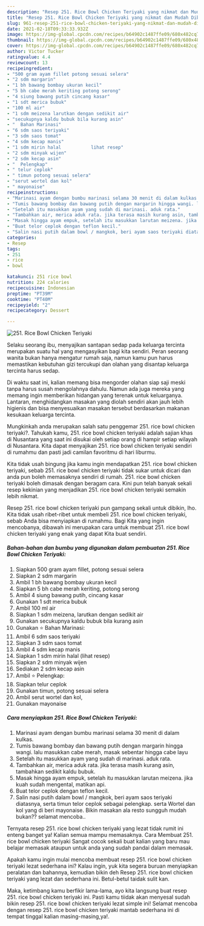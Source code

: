 ```yaml
---
description: "Resep 251. Rice Bowl Chicken Teriyaki yang nikmat dan Mudah Dibuat"
title: "Resep 251. Rice Bowl Chicken Teriyaki yang nikmat dan Mudah Dibuat"
slug: 961-resep-251-rice-bowl-chicken-teriyaki-yang-nikmat-dan-mudah-dibuat
date: 2021-02-18T09:33:33.932Z
image: https://img-global.cpcdn.com/recipes/b64902c1487ffe09/680x482cq70/251-rice-bowl-chicken-teriyaki-foto-resep-utama.jpg
thumbnail: https://img-global.cpcdn.com/recipes/b64902c1487ffe09/680x482cq70/251-rice-bowl-chicken-teriyaki-foto-resep-utama.jpg
cover: https://img-global.cpcdn.com/recipes/b64902c1487ffe09/680x482cq70/251-rice-bowl-chicken-teriyaki-foto-resep-utama.jpg
author: Victor Tucker
ratingvalue: 4.4
reviewcount: 13
recipeingredient:
- "500 gram ayam fillet potong sesuai selera"
- "2 sdm margarin"
- "1 bh bawang bombay ukuran kecil"
- "5 bh cabe merah keriting potong serong"
- "4 siung bawang putih cincang kasar"
- "1 sdt merica bubuk"
- "100 ml air"
- "1 sdm meizena larutkan dengan sedikit air"
- "secukupnya kaldu bubuk bila kurang asin"
- "  Bahan Marinasi"
- "6 sdm saos teriyaki"
- "3 sdm saos tomat"
- "4 sdm kecap manis"
- "1 sdm mirin halal           lihat resep"
- "2 sdm minyak wijen"
- "2 sdm kecap asin"
- "  Pelengkap"
- " telur ceplok"
- " timun potong sesuai selera"
- "serut wortel dan kol"
- " mayonaise"
recipeinstructions:
- "Marinasi ayam dengan bumbu marinasi selama 30 menit di dalam kulkas."
- "Tumis bawang bombay dan bawang putih dengan margarin hingga wangi. lalu masukkan cabe merah, masak sebentar hingga cabe layu"
- "Setelah itu masukkan ayam yang sudah di marinasi. aduk rata."
- "Tambahkan air, merica aduk rata. jika terasa masih kurang asin, tambahkan sedikit kaldu bubuk."
- "Masak hingga ayam empuk, setelah itu masukkan larutan meizena. jika kuah sudah mengental, matikan api."
- "Buat telor ceplok dengan teflon kecil."
- "Salin nasi putih dalam bowl / mangkok, beri ayam saos teriyaki diatasnya, serta timun telor ceplok sebagai pelengkap. serta Wortel dan kol yang di beri mayonaise. Bikin masakan ala resto sungguh mudah bukan?? selamat mencoba.."
categories:
- Resep
tags:
- 251
- rice
- bowl

katakunci: 251 rice bowl 
nutrition: 224 calories
recipecuisine: Indonesian
preptime: "PT39M"
cooktime: "PT40M"
recipeyield: "2"
recipecategory: Dessert

---
```



![251. Rice Bowl Chicken Teriyaki](https://img-global.cpcdn.com/recipes/b64902c1487ffe09/680x482cq70/251-rice-bowl-chicken-teriyaki-foto-resep-utama.jpg)

Selaku seorang ibu, menyajikan santapan sedap pada keluarga tercinta merupakan suatu hal yang mengasyikan bagi kita sendiri. Peran seorang  wanita bukan hanya mengatur rumah saja, namun kamu pun harus memastikan kebutuhan gizi tercukupi dan olahan yang disantap keluarga tercinta harus sedap.

Di waktu  saat ini, kalian memang bisa mengorder olahan siap saji meski tanpa harus susah mengolahnya dahulu. Namun ada juga mereka yang memang ingin memberikan hidangan yang terenak untuk keluarganya. Lantaran, menghidangkan masakan yang diolah sendiri akan jauh lebih higienis dan bisa menyesuaikan masakan tersebut berdasarkan makanan kesukaan keluarga tercinta. 



Mungkinkah anda merupakan salah satu penggemar 251. rice bowl chicken teriyaki?. Tahukah kamu, 251. rice bowl chicken teriyaki adalah sajian khas di Nusantara yang saat ini disukai oleh setiap orang di hampir setiap wilayah di Nusantara. Kita dapat menyajikan 251. rice bowl chicken teriyaki sendiri di rumahmu dan pasti jadi camilan favoritmu di hari liburmu.

Kita tidak usah bingung jika kamu ingin mendapatkan 251. rice bowl chicken teriyaki, sebab 251. rice bowl chicken teriyaki tidak sukar untuk dicari dan anda pun boleh memasaknya sendiri di rumah. 251. rice bowl chicken teriyaki boleh dimasak dengan beragam cara. Kini pun telah banyak sekali resep kekinian yang menjadikan 251. rice bowl chicken teriyaki semakin lebih nikmat.

Resep 251. rice bowl chicken teriyaki pun gampang sekali untuk dibikin, lho. Kita tidak usah ribet-ribet untuk membeli 251. rice bowl chicken teriyaki, sebab Anda bisa menyiapkan di rumahmu. Bagi Kita yang ingin mencobanya, dibawah ini merupakan cara untuk membuat 251. rice bowl chicken teriyaki yang enak yang dapat Kita buat sendiri.

<!--inarticleads1-->

##### Bahan-bahan dan bumbu yang digunakan dalam pembuatan 251. Rice Bowl Chicken Teriyaki:

1. Siapkan 500 gram ayam fillet, potong sesuai selera
1. Siapkan 2 sdm margarin
1. Ambil 1 bh bawang bombay ukuran kecil
1. Siapkan 5 bh cabe merah keriting, potong serong
1. Ambil 4 siung bawang putih, cincang kasar
1. Gunakan 1 sdt merica bubuk
1. Ambil 100 ml air
1. Siapkan 1 sdm meizena, larutkan dengan sedikit air
1. Gunakan secukupnya kaldu bubuk bila kurang asin
1. Gunakan  ⭐ Bahan Marinasi:
1. Ambil 6 sdm saos teriyaki
1. Siapkan 3 sdm saos tomat
1. Ambil 4 sdm kecap manis
1. Siapkan 1 sdm mirin halal           (lihat resep)
1. Siapkan 2 sdm minyak wijen
1. Sediakan 2 sdm kecap asin
1. Ambil  ⭐ Pelengkap:
1. Siapkan  telur ceplok
1. Gunakan  timun, potong sesuai selera
1. Ambil serut wortel dan kol,
1. Gunakan  mayonaise




<!--inarticleads2-->

##### Cara menyiapkan 251. Rice Bowl Chicken Teriyaki:

1. Marinasi ayam dengan bumbu marinasi selama 30 menit di dalam kulkas.
1. Tumis bawang bombay dan bawang putih dengan margarin hingga wangi. lalu masukkan cabe merah, masak sebentar hingga cabe layu
1. Setelah itu masukkan ayam yang sudah di marinasi. aduk rata.
1. Tambahkan air, merica aduk rata. jika terasa masih kurang asin, tambahkan sedikit kaldu bubuk.
1. Masak hingga ayam empuk, setelah itu masukkan larutan meizena. jika kuah sudah mengental, matikan api.
1. Buat telor ceplok dengan teflon kecil.
1. Salin nasi putih dalam bowl / mangkok, beri ayam saos teriyaki diatasnya, serta timun telor ceplok sebagai pelengkap. serta Wortel dan kol yang di beri mayonaise. Bikin masakan ala resto sungguh mudah bukan?? selamat mencoba..




Ternyata resep 251. rice bowl chicken teriyaki yang lezat tidak rumit ini enteng banget ya! Kalian semua mampu memasaknya. Cara Membuat 251. rice bowl chicken teriyaki Sangat cocok sekali buat kalian yang baru mau belajar memasak ataupun untuk anda yang sudah pandai dalam memasak.

Apakah kamu ingin mulai mencoba membuat resep 251. rice bowl chicken teriyaki lezat sederhana ini? Kalau ingin, yuk kita segera buruan menyiapkan peralatan dan bahannya, kemudian bikin deh Resep 251. rice bowl chicken teriyaki yang lezat dan sederhana ini. Betul-betul taidak sulit kan. 

Maka, ketimbang kamu berfikir lama-lama, ayo kita langsung buat resep 251. rice bowl chicken teriyaki ini. Pasti kamu tiidak akan menyesal sudah bikin resep 251. rice bowl chicken teriyaki lezat simple ini! Selamat mencoba dengan resep 251. rice bowl chicken teriyaki mantab sederhana ini di tempat tinggal kalian masing-masing,ya!.

